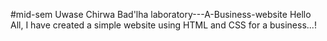 #mid-sem
Uwase Chirwa Bad'lha laboratory---A-Business-website
Hello All, I have created a simple website using HTML and CSS for a business...! 

